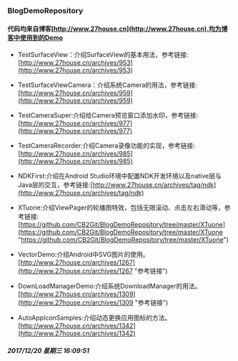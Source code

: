 ### BlogDemoRepository

#### 代码均来自博客[http://www.27house.cn](http://www.27house.cn).均为博客中使用到的Demo

+ TestSurfaceView：介绍SurfaceView的基本用法，参考链接:[http://www.27house.cn/archives/953](http://www.27house.cn/archives/953)

+ TestSurfaceViewCamera：介绍系统Camera的用法，参考链接:[http://www.27house.cn/archives/959](http://www.27house.cn/archives/959)

+ TestCameraSuper:介绍给Camera预览窗口添加水印，参考链接:[http://www.27house.cn/archives/977](http://www.27house.cn/archives/977)

+ TestCameraRecorder:介绍Camera录像功能的实现，参考链接:[http://www.27house.cn/archives/985](http://www.27house.cn/archives/985)
+ NDKFirst:介绍在Android Studio环境中配置NDK开发环境以及native层与Java层的交互，参考链接:[http://www.27house.cn/archives/tag/ndk](http://www.27house.cn/archives/tag/ndk)

+ XTuone:介绍ViewPager的轮播图特效，包括无限滚动、点击左右滑动等，参考链接:[https://github.com/CB2Git/BlogDemoRepository/tree/master/XTuone](https://github.com/CB2Git/BlogDemoRepository/tree/master/XTuone "https://github.com/CB2Git/BlogDemoRepository/tree/master/XTuone")

+ VectorDemo:介绍Android中SVG图片的使用。[http://www.27house.cn/archives/1267](http://www.27house.cn/archives/1267 "参考链接")

+ DownLoadManagerDemo:介绍系统DownloadManager的用法。[http://www.27house.cn/archives/1309](http://www.27house.cn/archives/1309 "参考链接")

+ AutoAppIconSamples:介绍动态更换应用图标的方法。[http://www.27house.cn/archives/1342](http://www.27house.cn/archives/1342)

##### 2017/12/20 星期三 16:09:51 